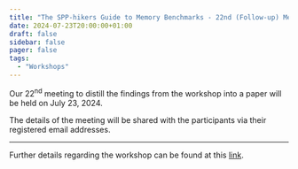 ```yaml
---
title: "The SPP-hikers Guide to Memory Benchmarks - 22nd (Follow-up) Meeting"
date: 2024-07-23T20:00:00+01:00
draft: false
sidebar: false
pager: false
tags:
  - "Workshops"
---
```


Our 22<sup>nd</sup> meeting to distill the findings from the workshop into a paper will be held on July 23, 2024.

The details of the meeting will be shared with the participants via their registered email addresses.

---

Further details regarding the workshop can be found at this [link](/posts/mini-workshop_2023).
